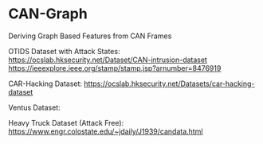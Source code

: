 # CAN-Graph
 Deriving Graph Based Features from CAN Frames

OTIDS Dataset with Attack States:
https://ocslab.hksecurity.net/Dataset/CAN-intrusion-dataset
https://ieeexplore.ieee.org/stamp/stamp.jsp?arnumber=8476919

CAR-Hacking Dataset:
https://ocslab.hksecurity.net/Datasets/car-hacking-dataset

Ventus Dataset:


Heavy Truck Dataset (Attack Free):
https://www.engr.colostate.edu/~jdaily/J1939/candata.html